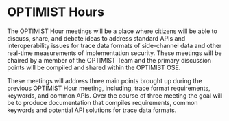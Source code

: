 # OPTIMIST Hours
The OPTIMIST Hour meetings will be a place where citizens will be able to discuss, share, and debate ideas to address standard APIs and interoperability issues for trace data formats of side-channel data and other real-time measurements of implementation security. These meetings will be chaired by a member of the OPTIMIST Team and the primary discussion points will be compiled and shared within the OPTIMIST OSE.

These meetings will address three main points brought up during the previous OPTIMIST Hour meeting, including, trace format requirements, keywords, and common APIs. Over the course of three meeting the goal will be to produce documentation that compiles requirements, common keywords and potential API solutions for trace data formats.
